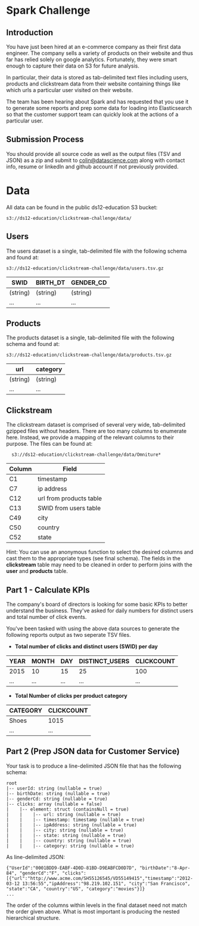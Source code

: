 # Spark Challenge

## Introduction

You have just been hired at an e-commerce company as their first data engineer.  The company sells a variety of products on their website and thus far has relied solely on google analytics. Fortunately, they were smart enough to capture their data on S3 for future analysis.

In particular, their data is stored as tab-delimited text files including users, products and clickstream data from their website containing things like which urls a particular user visited on their website.

The team has been hearing about Spark and has requested that you use it to generate some reports and prep some data for loading into Elasticsearch so that the customer support team can quickly look at the actions of a particular user.

## Submission Process

You should provide all source code as well as the output files (TSV and JSON) as a zip and submit to colin@datascience.com along with contact info, resume or linkedIn and github account if not previously provided.

# Data

All data can be found in the public ds12-education S3 bucket:
  ```
  s3://ds12-education/clickstream-challenge/data/
  ```

## Users
The users dataset is a single, tab-delimited file with the following schema and found at:
  ```
  s3://ds12-education/clickstream-challenge/data/users.tsv.gz
  ```

SWID | BIRTH_DT | GENDER_CD
--- | --- | ---
(string) | (string) | (string)
... | ... | ...

## Products
The products dataset is a single, tab-delimited file with the following schema and found at:
  ```
  s3://ds12-education/clickstream-challenge/data/products.tsv.gz
  ```

url | category
--- | ---
(string) | (string)
... | ...

## Clickstream

The clickstream dataset is comprised of several very wide, tab-delimited gzipped files without headers. There are too many columns to 
enumerate here. Instead, we provide a mapping of the relevant columns to their purpose.  The files can be found at:

```
  s3://ds12-education/clickstream-challenge/data/Omniture*
```

Column | Field 
--- | ---
 C1 | timestamp 
 C7 | ip address 
 C12 | url from products table
 C13 | SWID from users table 
 C49 | city 
 C50 | country 
 C52 | state 

Hint: You can use an anonymous function to select the desired columns and cast 
them to the appropriate types (see final schema). The fields in the 
**clickstream** table may need to be cleaned in order to perform 
joins with the **user** and **products** table.

## Part 1 - Calculate KPIs

The company's board of directors is looking for some basic KPIs to better understand the business. They've asked for daily numbers for distinct users and total number of click events.

You've been tasked with using the above data sources to generate the following reports output as two seperate TSV files.

- **Total number of clicks and distinct users (SWID) per day**

YEAR | MONTH | DAY | DISTINCT_USERS | CLICKCOUNT
--- | --- | --- | --- | ---
2015 | 10 | 15 | 25 | 100
...|...|...|...|...


- **Total Number of clicks per product category**

CATEGORY | CLICKCOUNT 
--- | ---
Shoes | 1015
...|...

## Part 2 (Prep JSON data for Customer Service)

Your task is to produce a line-delimited JSON file that has the 
following schema:

    root
    |-- userId: string (nullable = true)
    |-- birthDate: string (nullable = true)
    |-- genderCd: string (nullable = true)
    |-- clicks: array (nullable = false)
    |    |-- element: struct (containsNull = true)
    |    |    |-- url: string (nullable = true)
    |    |    |-- timestamp: timestamp (nullable = true)
    |    |    |-- ipAddress: string (nullable = true)
    |    |    |-- city: string (nullable = true)
    |    |    |-- state: string (nullable = true)
    |    |    |-- country: string (nullable = true)
    |    |    |-- category: string (nullable = true)
    
As line-delimited JSON:

```
{"UserId":"0001BDD9-EABF-4D0D-81BD-D9EABFCD0D7D", "birthDate":"8-Apr-84", "genderCd":"F", "clicks":[{"url":"http://www.acme.com/SH55126545/VD55149415","timestamp":"2012-03-12 13:56:55","ipAddress":"98.219.102.151", "city":"San Francisco", "state":"CA", "country":"US", "category":"movies"}]}
...
```

The order of the columns within levels in the final dataset need not match the 
order given above. What is most important is producing the nested hierarchical 
structure.
